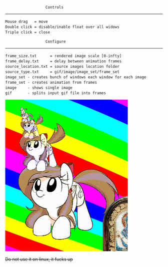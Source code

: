                       Controls
---------------------------------------------------
``Mouse drag   = move``  
``Double click = disable/inable float over all widows``  
``Triple click = close``  

                      Configure
---------------------------------------------------
``frame_size.txt      = rendered image scale [0-infty]``  
``frame_delay.txt     = delay between animation frames``  
``source_location.txt = source images location folder``  
``source_type.txt     = gif/image/image_set/frame_set``  
``image_set - creates bunch of windows each window for each image``  
``frame_set - creates animation from frames``  
``image     - shows single image``  
``gif       - splits input gif file into frames``  
  
![image](scr.png)

~~Do not use it on linux, it fucks up~~
